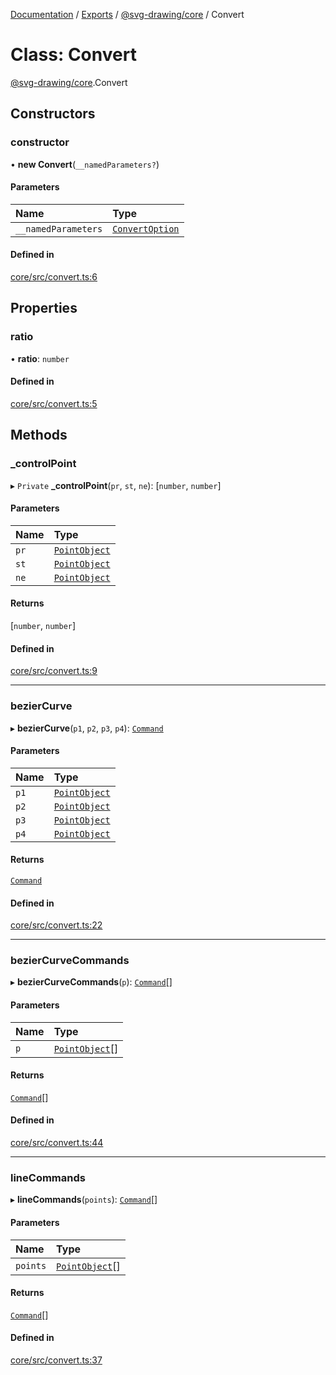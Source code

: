 [Documentation](../README.md) / [Exports](../modules.md) / [@svg-drawing/core](../modules/svg_drawing_core.md) / Convert

# Class: Convert

[@svg-drawing/core](../modules/svg_drawing_core.md).Convert

## Constructors

### constructor

• **new Convert**(`__namedParameters?`)

#### Parameters

| Name | Type |
| :------ | :------ |
| `__namedParameters` | [`ConvertOption`](../interfaces/svg_drawing_core.ConvertOption.md) |

#### Defined in

[core/src/convert.ts:6](https://github.com/kmkzt/svg-drawing/blob/0c17b9c/packages/core/src/convert.ts#L6)

## Properties

### ratio

• **ratio**: `number`

#### Defined in

[core/src/convert.ts:5](https://github.com/kmkzt/svg-drawing/blob/0c17b9c/packages/core/src/convert.ts#L5)

## Methods

### \_controlPoint

▸ `Private` **_controlPoint**(`pr`, `st`, `ne`): [`number`, `number`]

#### Parameters

| Name | Type |
| :------ | :------ |
| `pr` | [`PointObject`](../modules/svg_drawing_core.md#pointobject) |
| `st` | [`PointObject`](../modules/svg_drawing_core.md#pointobject) |
| `ne` | [`PointObject`](../modules/svg_drawing_core.md#pointobject) |

#### Returns

[`number`, `number`]

#### Defined in

[core/src/convert.ts:9](https://github.com/kmkzt/svg-drawing/blob/0c17b9c/packages/core/src/convert.ts#L9)

___

### bezierCurve

▸ **bezierCurve**(`p1`, `p2`, `p3`, `p4`): [`Command`](svg_drawing_core.Command.md)

#### Parameters

| Name | Type |
| :------ | :------ |
| `p1` | [`PointObject`](../modules/svg_drawing_core.md#pointobject) |
| `p2` | [`PointObject`](../modules/svg_drawing_core.md#pointobject) |
| `p3` | [`PointObject`](../modules/svg_drawing_core.md#pointobject) |
| `p4` | [`PointObject`](../modules/svg_drawing_core.md#pointobject) |

#### Returns

[`Command`](svg_drawing_core.Command.md)

#### Defined in

[core/src/convert.ts:22](https://github.com/kmkzt/svg-drawing/blob/0c17b9c/packages/core/src/convert.ts#L22)

___

### bezierCurveCommands

▸ **bezierCurveCommands**(`p`): [`Command`](svg_drawing_core.Command.md)[]

#### Parameters

| Name | Type |
| :------ | :------ |
| `p` | [`PointObject`](../modules/svg_drawing_core.md#pointobject)[] |

#### Returns

[`Command`](svg_drawing_core.Command.md)[]

#### Defined in

[core/src/convert.ts:44](https://github.com/kmkzt/svg-drawing/blob/0c17b9c/packages/core/src/convert.ts#L44)

___

### lineCommands

▸ **lineCommands**(`points`): [`Command`](svg_drawing_core.Command.md)[]

#### Parameters

| Name | Type |
| :------ | :------ |
| `points` | [`PointObject`](../modules/svg_drawing_core.md#pointobject)[] |

#### Returns

[`Command`](svg_drawing_core.Command.md)[]

#### Defined in

[core/src/convert.ts:37](https://github.com/kmkzt/svg-drawing/blob/0c17b9c/packages/core/src/convert.ts#L37)
